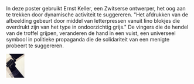 In deze poster gebruikt Ernst Keller, een Zwitserse ontwerper, het oog aan te trekken door dynamische activiteit te suggereren. "Het afdrukken van de afbeelding gebeurt door middel van letterpressen vanuit lino blokjes die overdrukt zijn van het type in ondoorzichtig grijs." De vingers die de hendel van de troffel grijpen, veranderen de hand in een vuist, een universeel symbool in politieke propaganda die de solidariteit van een menigte probeert te suggereren.

<img src="art.png" width="50px">
